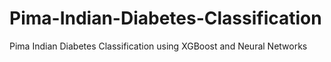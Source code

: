 # Pima-Indian-Diabetes-Classification
Pima Indian Diabetes Classification using XGBoost and Neural Networks
